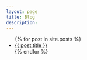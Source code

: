 ```yaml
---
layout: page
title: Blog
description: 
---
```


<ul>
  {% for post in site.posts %}
    <li>
<!--      <a href="{{site.url}}{{post.url}}">{{ post.title }}</a>
-->
			<a href="{{post.url}}">{{ post.title }}</a>		
    </li>
  {% endfor %}
</ul>
